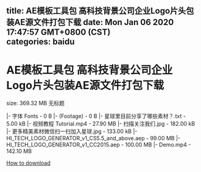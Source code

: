 
title: AE模板工具包 高科技背景公司企业Logo片头包装AE源文件打包下载
date: Mon Jan 06 2020 17:47:57 GMT+0800 (CST)    
categories: baidu
---

# AE模板工具包 高科技背景公司企业Logo片头包装AE源文件打包下载
size: 369.32 MB
 无标题
 
|- 字体 Fonts - 0 B
|- (Footage) - 0 B
|- 星球里目前分享了哪些素材？.txt - 5.00 kB
|- 视频教程 Tutorial.mp4 - 27.90 MB
|- 扫描关注我们.jpg - 182.00 kB
|- 更多精美素材微信扫一扫加入星球.jpg - 133.00 kB
|- HI_TECH_LOGO_GENERATOR_v1_CS5.5_and_above.aep - 99.00 MB
|- HI_TECH_LOGO_GENERATOR_v1_CC2015.aep - 100.00 MB
|- Demo.mp4 - 142.10 MB

[How to download](https://bpcam.bemobtrk.com/go/2ceec3aa-1ca2-46d6-b9ff-aaa5c184517c?jno=1800)